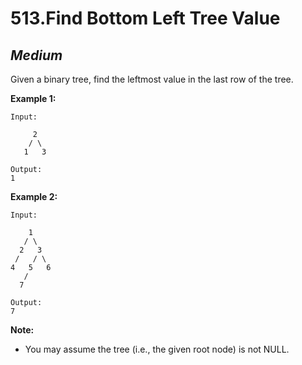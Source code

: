 513.Find Bottom Left Tree Value
=================

*Medium*
-----------------

Given a binary tree, find the leftmost value in the last row of the tree.

**Example 1:**

    Input:

         2
        / \
       1   3

    Output:
    1

**Example 2:**

    Input:

        1
       / \
      2   3
     /   / \
    4   5   6
       /
      7

    Output:
    7

**Note:**
* You may assume the tree (i.e., the given root node) is not NULL.

